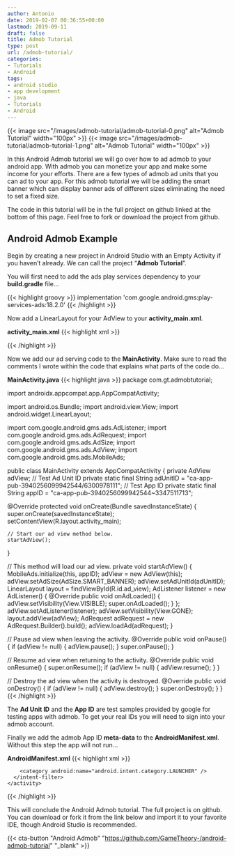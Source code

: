 ```yaml
---
author: Antonio
date: 2019-02-07 00:36:55+00:00
lastmod: 2019-09-11
draft: false
title: Admob Tutorial
type: post
url: /admob-tutorial/
categories:
- Tutorials
- Android
tags:
- android studio
- app development
- java
- Tutorials
- Android
---
```


{{< image src="/images/admob-tutorial/admob-tutorial-0.png" alt="Admob Tutorial" width="100px" >}}
{{< image src="/images/admob-tutorial/admob-tutorial-1.png" alt="Admob Tutorial" width="100px" >}}

In this Android Admob tutorial we will go over how to ad admob to your android app. With admob you can monetize your app and make some income for your efforts. There are a few types of admob ad units that you can ad to your app. For this admob tutorial we will be adding the smart banner which can display banner ads of different sizes eliminating the need to set a fixed size.

<!--more-->

The code in this tutorial will be in the full project on github linked at the bottom of this page. Feel free to fork or download the project from github.

## Android Admob Example

Begin by creating a new project in Android Studio with an Empty Activity if you haven’t already. We can call the project “**Admob Tutorial**”.

You will first need to add the ads play services dependency to your **build.gradle** file…

{{< highlight groovy >}}
implementation 'com.google.android.gms:play-services-ads:18.2.0'
{{< /highlight >}}

Now add a LinearLayout for your AdView to your **activity_main.xml**.

**activity_main.xml**
{{< highlight xml >}}
<?xml version="1.0" encoding="utf-8"?>
<RelativeLayout xmlns:android="http://schemas.android.com/apk/res/android"
  xmlns:tools="http://schemas.android.com/tools"
  android:layout_width="match_parent"
  android:layout_height="match_parent"
  tools:context=".MainActivity">

  <TextView
    android:layout_width="wrap_content"
    android:layout_height="wrap_content"
    android:layout_centerInParent="true"
    android:text="Hello World!" />

  <LinearLayout
    android:id="@+id/ad_view"
    android:orientation="vertical"
    android:layout_centerHorizontal="true"
    android:layout_alignParentBottom="true"
    android:layout_width="match_parent"
    android:layout_height="wrap_content" />
</RelativeLayout>
{{< /highlight >}}

Now we add our ad serving code to the **MainActivity**. Make sure to read the comments I wrote within the code that explains what parts of the code do…

**MainActivity.java**
{{< highlight java >}}
package com.gt.admobtutorial;

import androidx.appcompat.app.AppCompatActivity;

import android.os.Bundle;
import android.view.View;
import android.widget.LinearLayout;

import com.google.android.gms.ads.AdListener;
import com.google.android.gms.ads.AdRequest;
import com.google.android.gms.ads.AdSize;
import com.google.android.gms.ads.AdView;
import com.google.android.gms.ads.MobileAds;

public class MainActivity extends AppCompatActivity {
  private AdView adView;
  // Test Ad Unit ID
  private static final String adUnitID = "ca-app-pub-3940256099942544/6300978111";
  // Test App ID
  private static final String appID = "ca-app-pub-3940256099942544~3347511713";

  @Override
  protected void onCreate(Bundle savedInstanceState) {
    super.onCreate(savedInstanceState);
    setContentView(R.layout.activity_main);

    // Start our ad view method below.
    startAdView();
  }

  // This method will load our ad view.
  private void startAdView() {
    MobileAds.initialize(this, appID);
    adView = new AdView(this);
    adView.setAdSize(AdSize.SMART_BANNER);
    adView.setAdUnitId(adUnitID);
    LinearLayout layout = findViewById(R.id.ad_view);
    AdListener listener = new AdListener() {
      @Override
      public void onAdLoaded() {
        adView.setVisibility(View.VISIBLE);
        super.onAdLoaded();
      }
    };
    adView.setAdListener(listener);
    adView.setVisibility(View.GONE);
    layout.addView(adView);
    AdRequest adRequest = new AdRequest.Builder().build();
    adView.loadAd(adRequest);
  }

  // Pause ad view when leaving the activity.
  @Override
  public void onPause() {
    if (adView != null) {
      adView.pause();
    }
    super.onPause();
  }

  // Resume ad view when returning to the activity.
  @Override
  public void onResume() {
    super.onResume();
    if (adView != null) {
      adView.resume();
    }
  }

  // Destroy the ad view when the activity is destroyed.
  @Override
  public void onDestroy() {
    if (adView != null) {
      adView.destroy();
    }
    super.onDestroy();
  }
}
{{< /highlight >}}

The **Ad Unit ID** and the **App ID** are test samples provided by google for testing apps with admob. To get your real IDs you will need to sign into your admob account.

Finally we add the admob App ID **meta-data** to the **AndroidManifest.xml**. Without this step the app will not run…

**AndroidManifest.xml**
{{< highlight xml >}}
<?xml version="1.0" encoding="utf-8"?>
<manifest xmlns:android="http://schemas.android.com/apk/res/android"
  package="com.gt.admobtutorial">

  <application
    android:allowBackup="true"
    android:icon="@mipmap/ic_launcher"
    android:label="@string/app_name"
    android:roundIcon="@mipmap/ic_launcher_round"
    android:supportsRtl="true"
    android:theme="@style/AppTheme">
    <meta-data android:name="com.google.android.gms.ads.APPLICATION_ID"
      android:value="ca-app-pub-3940256099942544~3347511713" />
    <activity android:name=".MainActivity">
      <intent-filter>
        <action android:name="android.intent.action.MAIN" />

        <category android:name="android.intent.category.LAUNCHER" />
      </intent-filter>
    </activity>
  </application>
</manifest>
{{< /highlight >}}

This will conclude the Android Admob tutorial. The full project is on github. You can download or fork it from the link below and import it to your favorite IDE, though Android Studio is recommended.

{{< cta-button "Android Admob" "https://github.com/GameTheory-/android-admob-tutorial" "_blank" >}}
